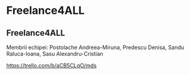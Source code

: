 # Freelance4ALL
## Freelance4ALL

Membrii echipei: Postolache Andreea-Miruna, Predescu Denisa, Sandu Raluca-Ioana, Sasu Alexandru-Cristian

https://trello.com/b/aCB5CLqO/mds

